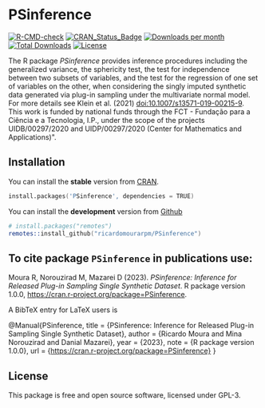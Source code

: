 # PSinference

[![R-CMD-check](https://github.com/dmazarei/PLSV/actions/workflows/R-CMD-check.yaml/badge.svg)](https://github.com/dmazarei/PLSV/actions/workflows/R-CMD-check.yaml)
[![CRAN_Status_Badge](https://cranlogs.r-pkg.org/badges/PSinference)](https://cran.r-project.org/package=PSinference)
[![Downloads per month](https://cranlogs.r-pkg.org/badges/PSinference)](https://cran.r-project.org/package=PSinference)
[![Total Downloads](https://cranlogs.r-pkg.org/badges/grand-total/PSinference)](https://cran.r-project.org/package=PSinference)
[![License](https://img.shields.io/badge/license-GPL--3-blue.svg)](https://www.gnu.org/licenses/gpl-3.0.en.html)

The R package *PSinference* provides inference procedures including the generalized variance, the sphericity test, the test for independence between two subsets of variables, and the test for the regression of one set of variables on the other, when considering the singly imputed synthetic data generated via plug-in sampling under the multivariate normal model. For more details see Klein et al. (2021) <doi:10.1007/s13571-019-00215-9>.
This work is funded by national funds through the FCT - Fundação para a Ciência e a Tecnologia, I.P., under the scope of the projects UIDB/00297/2020 and UIDP/00297/2020 (Center for Mathematics and Applications)".

## Installation
You can install the **stable** version from
[CRAN](https://cran.r-project.org/package=PSinference).

```s
install.packages('PSinference', dependencies = TRUE)
```

You can install the **development** version from
[Github](https://github.com/ricardomourarpm/PSinference)

```s
# install.packages("remotes")
remotes::install_github("ricardomourarpm/PSinference")
```

## To cite package `PSinference` in publications use:
   Moura R, Norouzirad M, Mazarei D (2023). _PSinference: Inference for Released Plug-in Sampling Single Synthetic Dataset_. R package version 1.0.0,
  <https://cran.r-project.org/package=PSinference>.

A BibTeX entry for LaTeX users is

  @Manual{PSinference,
    title = {PSinference: Inference for Released Plug-in Sampling Single Synthetic Dataset},
    author = {Ricardo Moura and Mina Norouzirad and Danial Mazarei},
    year = {2023},
    note = {R package version 1.0.0},
    url = {https://cran.r-project.org/package=PSinference}
  }

## License

This package is free and open source software, licensed under GPL-3.
